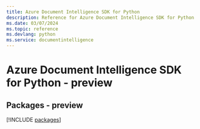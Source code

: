 ```yaml
---
title: Azure Document Intelligence SDK for Python
description: Reference for Azure Document Intelligence SDK for Python
ms.date: 03/07/2024
ms.topic: reference
ms.devlang: python
ms.service: documentintelligence
---
```

# Azure Document Intelligence SDK for Python - preview
## Packages - preview
[!INCLUDE [packages](document-intelligence-index.md)]